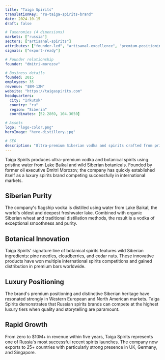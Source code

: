 ```yaml
---
title: "Taiga Spirits"
translationKey: "ru-taiga-spirits-brand"
date: 2024-10-15
draft: false

# Taxonomies (4 dimensions)
markets: ["russia"]
sectors: ["artisanal-spirits"]
attributes: ["founder-led", "artisanal-excellence", "premium-positioning", "innovation-leader"]
signals: ["export-ready"]

# Founder relationship
founder: "dmitri-morozov"

# Business details
founded: 2015
employees: 35
revenue: "$8M-12M"
website: "https://taigaspirits.com"
headquarters:
  city: "Irkutsk"
  country: "ru"
  region: "Siberia"
  coordinates: [52.2869, 104.3050]

# Assets
logo: "logo-color.png"
heroImage: "hero-distillery.jpg"

# SEO
description: "Ultra-premium Siberian vodka and spirits crafted from pristine Baikal water and Siberian botanicals"
---
```


Taiga Spirits produces ultra-premium vodka and botanical spirits using pristine water from Lake Baikal and wild Siberian botanicals. Founded by former oil executive Dmitri Morozov, the company has quickly established itself as a luxury spirits brand competing successfully in international markets.

## Siberian Purity

The company's flagship vodka is distilled using water from Lake Baikal, the world's oldest and deepest freshwater lake. Combined with organic Siberian wheat and traditional distillation methods, the result is a vodka of exceptional smoothness and purity.

## Botanical Innovation

Taiga Spirits' signature line of botanical spirits features wild Siberian ingredients: pine needles, cloudberries, and cedar nuts. These innovative products have won multiple international spirits competitions and gained distribution in premium bars worldwide.

## Luxury Positioning

The brand's premium positioning and distinctive Siberian heritage have resonated strongly in Western European and North American markets. Taiga Spirits demonstrates that Russian spirits brands can compete at the highest luxury tiers when quality and storytelling are paramount.

## Rapid Growth

From zero to $10M+ in revenue within five years, Taiga Spirits represents one of Russia's most successful recent spirits launches. The company now exports to 25+ countries with particularly strong presence in UK, Germany, and Singapore.

